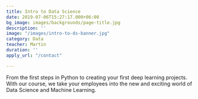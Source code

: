 ```yaml
---
title: Intro to Data Science
date: 2019-07-06T15:27:17.000+06:00
bg_image: images/backgrounds/page-title.jpg
description: ''
image: "/images/intro-to-ds-banner.jpg"
category: Data
teacher: Martin
duration: ''
apply_url: "/contact"

---
```

From the first steps in Python to creating your first deep learning projects. With our course, we take your employees into the new and exciting world of Data Science and Machine Learning. 
